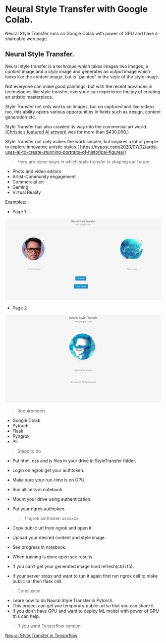 # Neural Style Transfer with Google Colab.

Neural Style Transfer runs on Google Colab with power of GPU and have a shareable web page.

## Neural Style Transfer.

Neural style transfer is a technique which takes images two images, a *content* image and a *style* image and generates an output image which looks like the content image, but is “painted” in the style of the style image.

Not everyone can make good paintings, but with the recent advances in technologies like style transfer, everyone can experience the joy of creating an artistic masterpiece.

Style Transfer not only works on images, but on captured and live videos too, this ability opens various opportunities in fields such as design, content generation etc.

Style Transfer has also crawled its way into the commercial art world. ([Christie’s featured AI artwork](https://www.christies.com/features/A-collaboration-between-two-artists-one-human-one-a-machine-9332-1.aspx) was for more than $430,000.)

Style Transfer not only makes the work simpler, but inspires a lot of people to explore innovative artistic styles.( https://nypost.com/2020/07/02/artist-uses-ai-to-create-stunning-portraits-of-historical-figures/)

> Here are some ways in which style transfer is shaping our future:

- Photo and video editors
- Artist-Community engagement
- Commercial art
- Gaming
- Virtual Reality

Examples:

- Page 1

![Page 1](Images/Page1.png)

- Page 2

![Page 2](Images/Page2.png)

> Requirements

- Google Colab
- Pytorch
- Flask
- Pyngrok
- PIL

> Steps to do

- Put html, css and js files in your drive in StyleTransfer folder.

- Login on ngrok get your authtoken.

- Make sure your run-time is on GPU.

- Run all cells in notebook.

- Mount your drive using authentication.

- Put your ngrok authtoken.

  > ! ngrok authtoken xxxxxxx

- Copy public url from ngrok and open it.

- Upload your desired content and style image.

- See progress in notebook.

- When training is done open see results.

- If you can't get your generated image hard refresh(ctrl+f5).

- If your server stops and want to run it again first run ngrok cell to make public url then flask cell.

> Conclusion

- Learn how to do Neural Style Transfer in Pytorch.
- This project can get you temporary public url so that you can share it.
- If you don't have GPU and want to deploy ML model with power of GPU this can help.

> If you want Tensorflow version:

[Neural Style Transfer in Tensorflow](https://github.com/eshna)